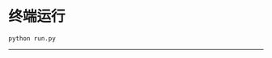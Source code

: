 # 终端运行

```shell
python run.py
```
*******************************************************************************************************************************************************************************************************************************************************************************************************************************************************************************************************************************************************************************************************************************************************************************************************************************************************************************************************************************************************************************************************************